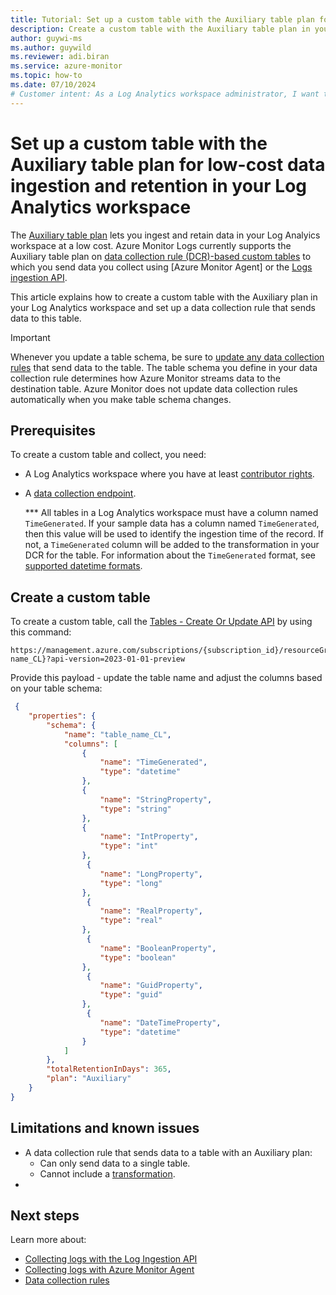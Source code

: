 ```yaml
---
title: Tutorial: Set up a custom table with the Auxiliary table plan for low-cost data ingestion and retention in your Log Analytics workspace
description: Create a custom table with the Auxiliary table plan in your Log Analytics workspace. 
author: guywi-ms
ms.author: guywild
ms.reviewer: adi.biran
ms.service: azure-monitor
ms.topic: how-to 
ms.date: 07/10/2024
# Customer intent: As a Log Analytics workspace administrator, I want to create a custom table with the Auxiliary table plan, so that I can ingest and retain data at a low cost for auditing and compliance.
---
```


# Set up a custom table with the Auxiliary table plan for low-cost data ingestion and retention in your Log Analytics workspace

The [Auxiliary table plan](../logs/data-platform-logs.md#table-plans) lets you ingest and retain data in your Log Analyics workspace at a low cost. Azure Monitor Logs currently supports the Auxiliary table plan on [data collection rule (DCR)-based custom tables](../logs/manage-logs-tables.md#table-type-and-schema) to which you send data you collect using [Azure Monitor Agent] or the [Logs ingestion API]().

This article explains how to create a custom table with the Auxiliary plan in your Log Analytics workspace and set up a data collection rule that sends data to this table.

> [!IMPORTANT]
> Whenever you update a table schema, be sure to [update any data collection rules](../essentials/data-collection-rule-overview.md) that send data to the table. The table schema you define in your data collection rule determines how Azure Monitor streams data to the destination table. Azure Monitor does not update data collection rules automatically when you make table schema changes.  

## Prerequisites

To create a custom table and collect, you need:

- A Log Analytics workspace where you have at least [contributor rights](../logs/manage-access.md#azure-rbac).
- A [data collection endpoint]().
   
  ***  All tables in a Log Analytics workspace must have a column named `TimeGenerated`. If your sample data has a column named `TimeGenerated`, then this value will be used to identify the ingestion time of the record. If not, a `TimeGenerated` column will be added to the transformation in your DCR for the table. For information about the `TimeGenerated` format, see [supported datetime formats](/azure/data-explorer/kusto/query/scalar-data-types/datetime#supported-formats).

## Create a custom table

To create a custom table, call the [Tables - Create Or Update API](/rest/api/loganalytics/tables/create-or-update) by using this command:

```http
https://management.azure.com/subscriptions/{subscription_id}/resourceGroups/{resource_group}/providers/Microsoft.OperationalInsights/workspaces/{workspace_name}/tables/{table name_CL}?api-version=2023-01-01-preview
```

Provide this payload - update the table name and adjust the columns based on your table schema: 

```json
 {
    "properties": {
        "schema": {
            "name": "table_name_CL",
            "columns": [
                {
                    "name": "TimeGenerated",
                    "type": "datetime"
                },
                {
                    "name": "StringProperty",
                    "type": "string"
                },
                {
                    "name": "IntProperty",
                    "type": "int"
                },
                 {
                    "name": "LongProperty",
                    "type": "long"
                },
                 {
                    "name": "RealProperty",
                    "type": "real"
                },
                 {
                    "name": "BooleanProperty",
                    "type": "boolean"
                },
                 {
                    "name": "GuidProperty",
                    "type": "guid"
                },
                 {
                    "name": "DateTimeProperty",
                    "type": "datetime"
                }
            ]
        },
        "totalRetentionInDays": 365,
        "plan": "Auxiliary"
    }
}
```

## Limitations and known issues

- A data collection rule that sends data to a table with an Auxiliary plan:
    - Can only send data to a single table.
    - Cannot include a [transformation]().
- 

## Next steps

Learn more about:

- [Collecting logs with the Log Ingestion API](../logs/logs-ingestion-api-overview.md)
- [Collecting logs with Azure Monitor Agent](../agents/agents-overview.md)
- [Data collection rules](../essentials/data-collection-endpoint-overview.md)
